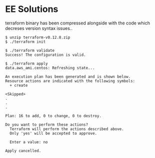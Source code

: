 # EE Solutions

terraform binary has been compressed alongside with the code which decreses version syntax issues..

```
$ unzip terraform-v0.12.8.zip
$ ./terraform init
```

```
$ ./terraform validate
Success! The configuration is valid.
```

```
$ ./terraform apply
data.aws_ami.centos: Refreshing state...

An execution plan has been generated and is shown below.
Resource actions are indicated with the following symbols:
  + create

<Skipped> 
.
.
.

Plan: 16 to add, 0 to change, 0 to destroy.

Do you want to perform these actions?
  Terraform will perform the actions described above.
  Only 'yes' will be accepted to approve.

  Enter a value: no

Apply cancelled.
```
